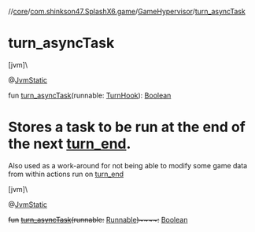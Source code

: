 //[core](../../../index.md)/[com.shinkson47.SplashX6.game](../index.md)/[GameHypervisor](index.md)/[turn_asyncTask](turn_async-task.md)

# turn_asyncTask

[jvm]\

@[JvmStatic](https://kotlinlang.org/api/latest/jvm/stdlib/kotlin.jvm/-jvm-static/index.html)

fun [turn_asyncTask](turn_async-task.md)(runnable: [TurnHook](../../com.shinkson47.SplashX6.utility/-turn-hook/index.md)): [Boolean](https://kotlinlang.org/api/latest/jvm/stdlib/kotlin/-boolean/index.html)

# Stores a task to be run at the end of the next [turn_end](turn_end.md).

Also used as a work-around for not being able to modify some game data from within actions run on [turn_end](turn_end.md)

[jvm]\

@[JvmStatic](https://kotlinlang.org/api/latest/jvm/stdlib/kotlin.jvm/-jvm-static/index.html)

~~fun~~ [~~turn_asyncTask~~](turn_async-task.md)~~(~~~~runnable~~~~:~~ [Runnable](https://docs.oracle.com/javase/8/docs/api/java/lang/Runnable.html)~~)~~~~:~~ [Boolean](https://kotlinlang.org/api/latest/jvm/stdlib/kotlin/-boolean/index.html)
